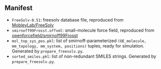 ## Manifest

* `FreeSolv-0.51`: freesolv database file, reproduced from [MobleyLab/FreeSolv](https://github.com/MobleyLab/FreeSolv/releases/tag/v0.51)
* `smirnoff99Frosst.offxml`: small-molecule force field, reproduced from [openforcefield/smirnoff99Frosst](https://github.com/openforcefield/smirnoff99Frosst/releases/tag/v1.0.7)
* `mol_top_sys_pos.pkl`: list of smirnoff-parameterized `(OE_molecule, mm_topology, mm_system, positions)` tuples, ready for simulation. Generated by `prepare_freesolv.py`.
* `sorted_smiles.pkl`: list of non-redundant SMILES strings. Generated by `prepare_freesolv.py`.
